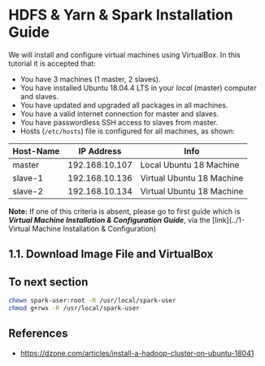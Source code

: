 # HDFS & Yarn & Spark Installation Guide

We will install and configure virtual machines using VirtualBox. In this tutorial it is accepted that:
- You have 3 machines (1 master, 2 slaves).
- You have installed Ubuntu 18.04.4 LTS in your *local* (master) computer and slaves.
- You have updated and upgraded all packages in all machines.
- You have a valid internet connection for master and slaves.
- You have passwordless SSH access to slaves from master.
- Hosts (```/etc/hosts```) file is configured for all machines, as shown:

| Host-Name | IP Address     | Info                      |
|-----------|----------------|---------------------------|
| master    | 192.168.10.107 | Local Ubuntu 18 Machine   |
| slave-1   | 192.168.10.136 | Virtual Ubuntu 18 Machine |
| slave-2   | 192.168.10.134 | Virtual Ubuntu 18 Machine |

**Note:** If one of this criteria is absent, please go to first guide which is ***Virtual Machine Installation & Configuration Guide***, via the [link](../1- Virtual Machine Installation & Configuration)

## 1.1. Download Image File and VirtualBox


## To next section
```bash
chown spark-user:root -R /usr/local/spark-user
chmod g+rwx -R /usr/local/spark-user
```


## References
* https://dzone.com/articles/install-a-hadoop-cluster-on-ubuntu-18041
